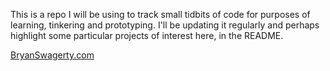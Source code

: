 This is a repo I will be using to track small tidbits of code for purposes of learning, tinkering and prototyping.
I'll be updating it regularly and perhaps highlight some particular projects of interest here, in the README.

[BryanSwagerty.com](http://bryanswagerty.com)
